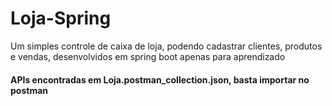 # Loja-Spring
Um simples controle de caixa de loja, podendo cadastrar clientes, produtos e vendas, desenvolvidos em spring boot apenas para aprendizado

#### APIs encontradas em Loja.postman_collection.json, basta importar no postman
